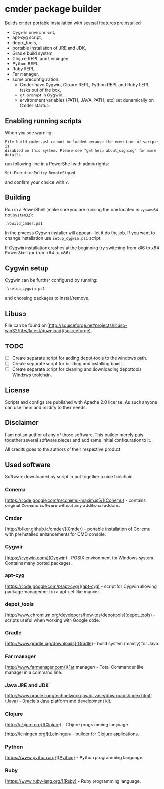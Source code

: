 cmder package builder
===

Builds cmder portable installation with several features preinstalled:

 * Cygwin environment,
 * apt-cyg script,
 * depot_tools,
 * portable installation of JRE and JDK,
 * Gradle build system,
 * Clojure REPL and Leiningen,
 * Python REPL,
 * Ruby REPL,
 * Far manager,
 * some preconfiguration:
   * Cmder have Cygwin, Clojure REPL, Python REPL and Ruby REPL tasks
     out of the box,
   * git-prompt in Cygwin,
   * environment variables (PATH, JAVA_PATH, etc) set dunamically on Cmder
     startup.

Enabling running scripts
---

When you see warning:

    File build_cmder.ps1 cannot be loaded because the execution of scripts is
    disabled on this system. Please see "get-help about_signing" for more
    details

run following line in a PowerShell with admin rights:

    Set-ExecutionPolicy RemoteSigned

and confirm your choice with `Y`.

Building
---

Run in a PowerShell (make sure you are running the one located in `syswow64` not
`system32`):

    .\build_cmder.ps1

In the process Cygwin installer will appear - let it do the job. If you want to
change installation use `setup_cygwin.ps1` script.

If Cygwin installation crashes at the beginning try switching from x86 to x64
PowerShell (or from x64 to x86).

Cygwin setup
---

Cygwin can be further configured by running:

    .\setup_cygwin.ps1

and choosing packages to install/remove.

Libusb
---

File can be found on [http://sourceforge.net/projects/libusb-win32/files/latest/download](sourceforge).

TODO
---

  - [ ] Create separate script for adding depot-tools to the windows path.
  - [ ] Create separate script for building and installing boost.
  - [ ] Create separate script for cleaning and downloading depottools
        Windows toolchain.

License
---

Scripts and configs are published with Apache 2.0 license. As such anyone can
use them and modify to their needs.

Disclaimer
---

I am not an author of any of those software. This builder merely puts together
several software pieces and add some initial configuration to it.

All credits goes to the authors of their respective product.

Used software
---

Software downloaded by script to put together a nice toolchain.

### Conemu

[https://code.google.com/p/conemu-maximus5/](Conemu) - contains original Conemu
software without any additional addons.

### Cmder

[http://bliker.github.io/cmder/](Cmder) - portable installation of
Conemu with preinstalled enhancements for CMD console.

### Cygwin

[https://cygwin.com/](Cygwin) - POSIX environment for Windows system. Contains
many ported packages.

### apt-cyg

[https://code.google.com/p/apt-cyg/](apt-cyg) - script for Cygwin allowing
package management in a apt-get like manner.

### depot_tools

[http://www.chromium.org/developers/how-tos/depottools](depot_tools) - scripts
useful when working with Google code.

### Gradle

[http://www.gradle.org/downloads](Gradle) - build system (mainly) for Java.

### Far manager

[http://www.farmanager.com/](Far manager) - Total Commander like manager in
a command line.

### Java JRE and JDK

[http://www.oracle.com/technetwork/java/javase/downloads/index.html](Java) -
Oracle's Java platform and development kit.

### Clojure

[http://clojure.org/](Clojure) - Clojure programming language.

[http://leiningen.org/](Leiningen) - builder for Clojure applications.

### Python

[https://www.python.org/](Python) - Python programming language.

### Ruby

[https://www.ruby-lang.org/](Ruby) - Ruby programming language.
